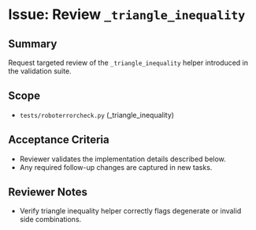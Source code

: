 # Issue: Review `_triangle_inequality`

## Summary
Request targeted review of the `_triangle_inequality` helper introduced in the validation suite.

## Scope
- `tests/roboterrorcheck.py` (_triangle_inequality)

## Acceptance Criteria
- Reviewer validates the implementation details described below.
- Any required follow-up changes are captured in new tasks.

## Reviewer Notes
- Verify triangle inequality helper correctly flags degenerate or invalid side combinations.
